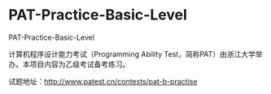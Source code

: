 # PAT-Practice-Basic-Level
PAT-Practice-Basic-Level

计算机程序设计能力考试（Programming Ability Test，简称PAT）由浙江大学举办。本项目内容为乙级考试备考练习。

试题地址：http://www.patest.cn/contests/pat-b-practise